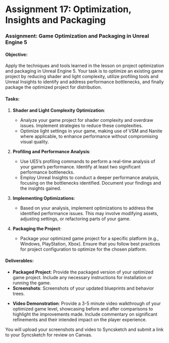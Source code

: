 # Assignment 17: Optimization, Insights and Packaging

<h3>Assignment: Game Optimization and Packaging in Unreal Engine 5</h3>
<h4>Objective:</h4>
<p>Apply the techniques and tools learned in the lesson on project optimization and packaging in Unreal Engine 5. Your task is to optimize an existing game project by reducing shader and light complexity, utilize profiling tools and Unreal Insights to identify and address performance bottlenecks, and finally package the optimized project for distribution.</p>
<h4>Tasks:</h4>
<ol>
<li>
<p><strong>Shader and Light Complexity Optimization</strong>:</p>
<ul>
<li>Analyze your game project for shader complexity and overdraw issues. Implement strategies to reduce these complexities.</li>
<li>Optimize light settings in your game, making use of VSM and Nanite where applicable, to enhance performance without compromising visual quality.</li>
</ul>
</li>
<li>
<p><strong>Profiling and Performance Analysis</strong>:</p>
<ul>
<li>Use UE5’s profiling commands to perform a real-time analysis of your game’s performance. Identify at least two significant performance bottlenecks.</li>
<li>Employ Unreal Insights to conduct a deeper performance analysis, focusing on the bottlenecks identified. Document your findings and the insights gained.</li>
</ul>
</li>
<li>
<p><strong>Implementing Optimizations</strong>:</p>
<ul>
<li>Based on your analysis, implement optimizations to address the identified performance issues. This may involve modifying assets, adjusting settings, or refactoring parts of your game.</li>
</ul>
</li>
<li>
<p><strong>Packaging the Project</strong>:</p>
<ul>
<li>Package your optimized game project for a specific platform (e.g., Windows, PlayStation, Xbox). Ensure that you follow best practices for project configuration to optimize for the chosen platform.</li>
</ul>
</li>
</ol>
<h4>Deliverables:</h4>
<ul>
<li>
<strong>Packaged Project</strong>: Provide the packaged version of your optimized game project. Include any necessary instructions for installation or running the game.</li>
<li>
<strong>Screenshots</strong>: Screenshots of your updated blueprints and behavior trees.&nbsp;</li>
<li>
<p><strong>Video Demonstration</strong>: Provide a 3-5 minute video walkthrough of your optimized game level, showcasing before and after comparisons to highlight the improvements made. Include commentary on significant refinements and their intended impact on the player experience.</p>
</li>
</ul>
<p>You will upload your screenshots and video to Syncsketch and submit a link to your Syncsketch for review on Canvas.</p>